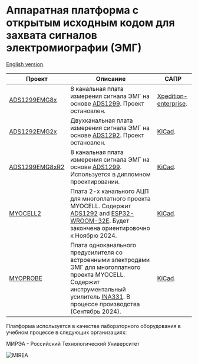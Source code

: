 # Аппаратная платформа с открытым исходным кодом для захвата сигналов электромиографии (ЭМГ)

[English version](./readme.md).

|  Проект                                                                                         | Описание                                                      | САПР |
| ----------------------------------------------------------------------------------------------- |----------------------------------------------------------------- |-----------|
| [ADS1299EMG8x](https://github.com/RF-Lab/emg_platform/tree/master/hw_platform/ADS1299EMG8x)     | 8 канальная плата измерения сигнала ЭМГ на основе [ADS1299](https://www.ti.com/lit/ds/symlink/ads1299.pdf). Проект остановлен.| [Xpedition-enterprise](https://eda.sw.siemens.com/en-US/pcb/xpedition-enterprise/). |
| [ADS1292EMG2x](https://github.com/RF-Lab/emg_platform/tree/master/hw_platform/ADS1292EMG2x)     | Двухканальная плата измерения сигнала ЭМГ на основе [ADS1292](https://www.ti.com/lit/ds/symlink/ads1292.pdf). Проект остановлен.| [KiCad](https://www.kicad.org/). |
| [ADS1299EMG8xR2](https://github.com/RF-Lab/emg_platform/tree/master/hw_platform/ADS1299EMG8xR2) | 8 канальная плата измерения сигнала ЭМГ на основе [ADS1299](https://www.ti.com/lit/ds/symlink/ads1299.pdf). Используется в дипломном проектировании.| [KiCad](https://www.kicad.org/). |
| [MYOCELL2](https://github.com/RF-Lab/emg_platform/tree/master/hw_platform/MYOCELL2) | Плата 2-х канального АЦП для многоплатного проекта MYOCELL. Содержит [ADS1292](https://www.ti.com/lit/ds/symlink/ads1292.pdf) and [ESP32-WROOM-32E](https://www.espressif.com/sites/default/files/documentation/esp32-wroom-32e_esp32-wroom-32ue_datasheet_en.pdf). Будет закончена ориентировочно к Ноябрю 2024.| [KiCad](https://www.kicad.org/). |
| [MYOPROBE](https://github.com/RF-Lab/emg_platform/tree/master/hw_platform/MYOPROBE) | Плата одноканального предусилителя со встроенными электродами ЭМГ для многоплатного проекта MYOCELL. Содержит инструментальный усилитель [INA331](https://www.ti.com/lit/gpn/INA2331). В процессе производства (Сентябрь 2024).| [KiCad](https://www.kicad.org/). |

Платформа используется в качестве лабораторного оборудования в учебном процессе в следующих организациях:

МИРЭА - Российский Технологический Университет

![MIREA](https://i.ibb.co/DYv06Vw/KBSP-colour.png)



